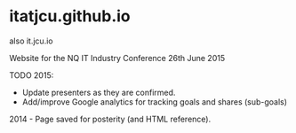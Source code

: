 # itatjcu.github.io
also it.jcu.io

Website for the NQ IT Industry Conference
26th June 2015

TODO 2015:
- Update presenters as they are confirmed.
- Add/improve Google analytics for tracking goals and shares (sub-goals)

2014 - Page saved for posterity (and HTML reference).

